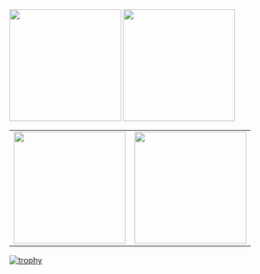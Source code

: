 <img height=200 align="center" src="https://github-readme-stats.vercel.app/api?username=JHSAND&theme=tokyonight&hide_border=true" />
<img height=200 align="center" src="https://github-readme-stats.vercel.app/api/top-langs?username=JHSAND&layout=donut&langs_count=8&theme=tokyonight&hide_border=true&hide=css,html,hack,scss">

<table border="0">
  <tr>
    <td>
      <img height="200" src="https://github-readme-stats.vercel.app/api?username=JHSAND&theme=tokyonight&hide_border=true" />
    </td>
    <td>
      <img height="200" src="https://github-readme-stats.vercel.app/api/top-langs?username=JHSAND&layout=compact&langs_count=8&card_width=250&theme=tokyonight&hide_border=true&hide=css,html,hack,scss" />
    </td>
  </tr>
</table>


[![trophy](https://github-profile-trophy.vercel.app/?username=JHSAND&theme=tokyonight&column=6&rank=SECRET,SSS,SS,S,AAA,AA,A&no-frame=true)](https://github.com/ryo-ma/github-profile-trophy)
